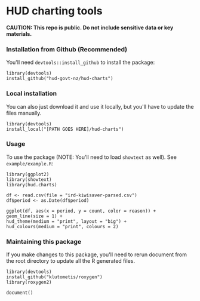 # HUD charting tools
**CAUTION: This repo is public. Do not include sensitive data or key materials.**

### Installation from Github (Recommended)
You'll need `devtools::install_github` to install the package:
```
library(devtools)
install_github("hud-govt-nz/hud-charts")
```


### Local installation
You can also just download it and use it locally, but you'll have to update the files manually.

```
library(devtools)
install_local("[PATH GOES HERE]/hud-charts")
```


### Usage
To use the package (NOTE: You'll need to load `showtext` as well). See `example/example.R`:
```
library(ggplot2)
library(showtext)
library(hud.charts)

df <- read.csv(file = "ird-kiwisaver-parsed.csv")
df$period <- as.Date(df$period)

ggplot(df, aes(x = period, y = count, color = reason)) +
geom_line(size = 1) +
hud_theme(medium = "print", layout = "big") +
hud_colours(medium = "print", colours = 2)
```


### Maintaining this package
If you make changes to this package, you'll need to rerun document from the root directory to update all the R generated files.
```
library(devtools)
install_github("klutometis/roxygen")
library(roxygen2)

document()
```
